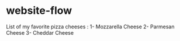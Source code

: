 # website-flow

List of my favorite pizza cheeses :
1- Mozzarella Cheese
2- Parmesan Cheese
3- Cheddar Cheese